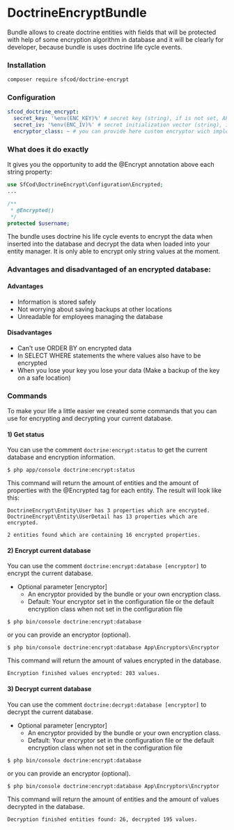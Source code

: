 # DoctrineEncryptBundle

Bundle allows to create doctrine entities with fields that will be protected with 
help of some encryption algorithm in database and it will be clearly for developer, because bundle is uses doctrine life cycle events.

### Installation

```bash
composer require sfcod/doctrine-encrypt
```

### Configuration

```yaml
sfcod_doctrine_encrypt:
  secret_key: '%env(ENC_KEY)%' # secret key (string), if is not set, APP_SECRET .env variable will be used
  secret_iv: '%env(ENC_IV)%' # secret initialization vector (string), if is not set, APP_SECRET .env variable will be used
  encryptor_class: ~ # you can provide here custom encryptor wich implements SfCod\DoctrineEncrypt\Encryptors\EncryptorInterface
```

### What does it do exactly

It gives you the opportunity to add the @Encrypt annotation above each string property:

```php
use SfCod\DoctrineEncrypt\Configuration\Encrypted;
...

/**
 * @Encrypted()
 */
protected $username;
```

The bundle uses doctrine his life cycle events to encrypt the data when inserted into the database and decrypt the data when loaded into your entity manager.
It is only able to encrypt only string values at the moment.

### Advantages and disadvantaged of an encrypted database:

#### Advantages
- Information is stored safely
- Not worrying about saving backups at other locations
- Unreadable for employees managing the database

#### Disadvantages
- Can't use ORDER BY on encrypted data
- In SELECT WHERE statements the where values also have to be encrypted
- When you lose your key you lose your data (Make a backup of the key on a safe location)

### Commands

To make your life a little easier we created some commands that you can use for encrypting and decrypting your current database.

#### 1) Get status

You can use the comment `doctrine:encrypt:status` to get the current database and encryption information.

```
$ php app/console doctrine:encrypt:status
```

This command will return the amount of entities and the amount of properties with the @Encrypted tag for each entity.
The result will look like this:

```
DoctrineEncrypt\Entity\User has 3 properties which are encrypted.
DoctrineEncrypt\Entity\UserDetail has 13 properties which are encrypted.

2 entities found which are containing 16 encrypted properties.
```

#### 2) Encrypt current database

You can use the comment `doctrine:encrypt:database [encryptor]` to encrypt the current database.

* Optional parameter [encryptor]
    * An encryptor provided by the bundle or your own encryption class.
    * Default: Your encryptor set in the configuration file or the default encryption class when not set in the configuration file

```
$ php bin/console doctrine:encrypt:database
```

or you can provide an encryptor (optional).

```
$ php bin/console doctrine:encrypt:database App\Encryptors\Encryptor
```

This command will return the amount of values encrypted in the database.

```
Encryption finished values encrypted: 203 values.
```


#### 3) Decrypt current database

You can use the comment `doctrine:decrypt:database [encryptor]` to decrypt the current database.

* Optional parameter [encryptor]
    * An encryptor provided by the bundle or your own encryption class.
    * Default: Your encryptor set in the configuration file or the default encryption class when not set in the configuration file

```
$ php bin/console doctrine:encrypt:database
```

or you can provide an encryptor (optional).

```
$ php bin/console doctrine:encrypt:database App\Encryptors\Encryptor
```

This command will return the amount of entities and the amount of values decrypted in the database.

```
Decryption finished entities found: 26, decrypted 195 values.
```